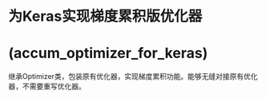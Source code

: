 # 为Keras实现梯度累积版优化器
# (accum_optimizer_for_keras)

继承Optimizer类，包装原有优化器，实现梯度累积功能。能够无缝对接原有优化器，不需要重写优化器。
